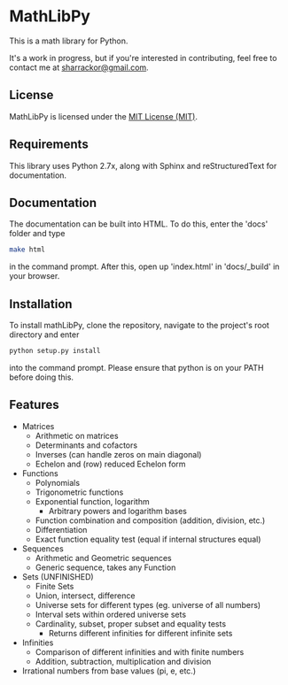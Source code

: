 # MathLibPy

This is a math library for Python.

It's a work in progress, but if you're interested in contributing, feel free to contact me at sharrackor@gmail.com.

## License

MathLibPy is licensed under the [MIT License (MIT)](LICENSE).

## Requirements

This library uses Python 2.7x, along with Sphinx and reStructuredText for documentation.

## Documentation

The documentation can be built into HTML. To do this, enter the 'docs' folder and type

```bash
make html
```

in the command prompt. After this, open up 'index.html' in 'docs/_build' in your browser.

## Installation

To install mathLibPy, clone the repository, navigate to the project's root directory and enter

```bash
python setup.py install
```

into the command prompt. Please ensure that python is on your PATH before doing this.

## Features

* Matrices
    * Arithmetic on matrices
    * Determinants and cofactors
    * Inverses (can handle zeros on main diagonal)
    * Echelon and (row) reduced Echelon form
* Functions
    * Polynomials
    * Trigonometric functions
    * Exponential function, logarithm
        * Arbitrary powers and logarithm bases
    * Function combination and composition (addition, division, etc.)
    * Differentiation
    * Exact function equality test (equal if internal structures equal)
* Sequences
    * Arithmetic and Geometric sequences
    * Generic sequence, takes any Function
* Sets (UNFINISHED)
    * Finite Sets
    * Union, intersect, difference
    * Universe sets for different types (eg. universe of all numbers)
    * Interval sets within ordered universe sets
    * Cardinality, subset, proper subset and equality tests
        * Returns different infinities for different infinite sets
* Infinities
    * Comparison of different infinities and with finite numbers
    * Addition, subtraction, multiplication and division
* Irrational numbers from base values (pi, e, etc.)
